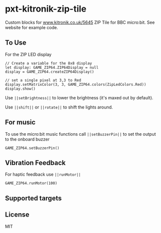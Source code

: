 # pxt-kitronik-zip-tile

Custom blocks for www.kitronik.co.uk/5645 ZIP Tile for BBC micro:bit. 
See website for example code.

## To Use
For the ZIP LED display

```blocks
// Create a variable for the 8x8 display
let display: GAME_ZIP64.ZIP64Display = null
display = GAME_ZIP64.createZIP64Display()

// set a single pixel at 3,3 to Red
display.setMatrixColor(3, 3, GAME_ZIP64.colors(ZipLedColors.Red))
display.show()

```
Use ``||setBrightness||`` to lower the brightness (it's maxed out by default).

Use ``||shift||`` or ``||rotate||`` to shift the lights around.

## For music
To use the micro:bit music functions call ``||setBuzzerPin||`` to set the output to the onboard buzzer

```blocks 
GAME_ZIP64.setBuzzerPin()
```
## Vibration Feedback
For haptic feedback use ``||runMotor||``
```blocks
GAME_ZIP64.runMotor(100)
```

## Supported targets


## License

MIT
